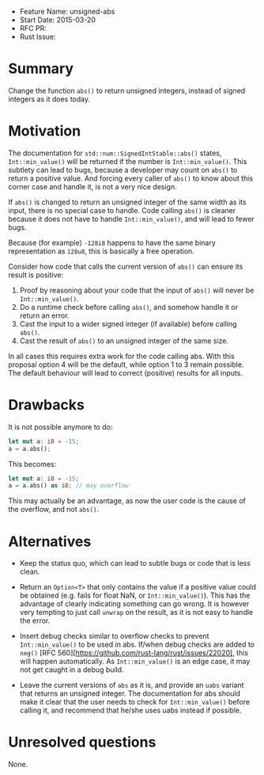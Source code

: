 - Feature Name: unsigned-abs
- Start Date: 2015-03-20
- RFC PR:
- Rust Issue:

# Summary

Change the function `abs()` to return unsigned integers, instead of signed integers as it does today.

# Motivation

The documentation for `std::num::SignedIntStable::abs()` states, `Int::min_value()` will be returned
if the number is `Int::min_value()`. This subtlety can lead to bugs, because a developer may count
on `abs()` to return a positive value. And forcing every caller of `abs()` to know about this corner
case and handle it, is not a very nice design.

If `abs()` is changed to return an unsigned integer of the same width as its input, there is no
special case to handle. Code calling `abs()` is cleaner because it does not have to handle
`Int::min_value()`, and will lead to fewer bugs.

Because (for example) `-128i8` happens to have the same binary representation as `128u8`, this is
basically a free operation.

Consider how code that calls the current version of `abs()` can ensure its result is positive:

1. Proof by reasoning about your code that the input of `abs()` will never be `Int::min_value()`.
2. Do a runtime check before calling `abs()`, and somehow handle it or return an error.
3. Cast the input to a wider signed integer (if available) before calling `abs()`.
4. Cast the result of `abs()` to an unsigned integer of the same size.

In all cases this requires extra work for the code calling abs. With this proposal option 4 will be
the default, while option 1 to 3 remain possible. The default behaviour will lead to correct
(positive) results for all inputs.

# Drawbacks

It is not possible anymore to do:
```rust
let mut a: i8 = -15;
a = a.abs();
```

This becomes:
```rust
let mut a: i8 = -15;
a = a.abs() as i8; // may overflow
```
This may actually be an advantage, as now the user code is the cause of the overflow, and not `abs()`.

# Alternatives

- Keep the status quo, which can lead to subtle bugs or code that is less clean.

- Return an `Option<T>` that only contains the value if a positive value could be obtained (e.g.
  fails for float NaN, or `Int::min_value()`). This has the advantage of clearly indicating
  something can go wrong. It is however very tempting to just call `unwrap` on the result, as it is
  not easy to handle the error.

- Insert debug checks similar to overflow checks to prevent `Int::min_value()` to be used in abs.
  If/when debug checks are added to `neg()` [RFC 560][https://github.com/rust-lang/rust/issues/22020],
  this will happen automatically. As `Int::min_value()` is an edge case, it may not get caught in a
  debug build.

- Leave the current versions of `abs` as it is, and provide an `uabs` variant that returns an
  unsigned integer. The documentation for abs should make it clear that the user needs to check for
  `Int::min_value()` before calling it, and recommend that he/she uses uabs instead if possible.

# Unresolved questions

None.
